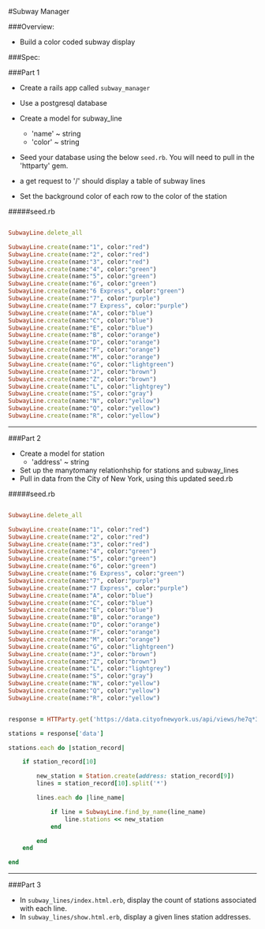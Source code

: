 #Subway Manager

###Overview:
* Build a color coded subway display

###Spec:

###Part 1
* Create a rails app called `subway_manager`
* Use a postgresql database
* Create a model for subway_line
	* 'name' ~ string
	* 'color' ~ string	
* Seed your database using the below `seed.rb`.  You will need to pull in the 'httparty' gem.
* a get request to '/' should display a table of subway lines

* Set the background color of each row to the color of the station


#####seed.rb

```ruby 

SubwayLine.delete_all

SubwayLine.create(name:"1", color:"red")
SubwayLine.create(name:"2", color:"red")
SubwayLine.create(name:"3", color:"red")
SubwayLine.create(name:"4", color:"green")
SubwayLine.create(name:"5", color:"green")
SubwayLine.create(name:"6", color:"green")
SubwayLine.create(name:"6 Express", color:"green")
SubwayLine.create(name:"7", color:"purple")
SubwayLine.create(name:"7 Express", color:"purple")
SubwayLine.create(name:"A", color:"blue")
SubwayLine.create(name:"C", color:"blue")
SubwayLine.create(name:"E", color:"blue")
SubwayLine.create(name:"B", color:"orange")
SubwayLine.create(name:"D", color:"orange")
SubwayLine.create(name:"F", color:"orange")
SubwayLine.create(name:"M", color:"orange")
SubwayLine.create(name:"G", color:"lightgreen")
SubwayLine.create(name:"J", color:"brown")
SubwayLine.create(name:"Z", color:"brown")
SubwayLine.create(name:"L", color:"lightgrey")
SubwayLine.create(name:"S", color:"gray")
SubwayLine.create(name:"N", color:"yellow")
SubwayLine.create(name:"Q", color:"yellow")
SubwayLine.create(name:"R", color:"yellow")

```

****

###Part 2


* Create a model for station
	* 'address' ~ string
* Set up the many*to*many relationhship for stations and subway_lines
* Pull in data from the City of New York, using this updated seed.rb

#####seed.rb

```ruby 

SubwayLine.delete_all

SubwayLine.create(name:"1", color:"red")
SubwayLine.create(name:"2", color:"red")
SubwayLine.create(name:"3", color:"red")
SubwayLine.create(name:"4", color:"green")
SubwayLine.create(name:"5", color:"green")
SubwayLine.create(name:"6", color:"green")
SubwayLine.create(name:"6 Express", color:"green")
SubwayLine.create(name:"7", color:"purple")
SubwayLine.create(name:"7 Express", color:"purple")
SubwayLine.create(name:"A", color:"blue")
SubwayLine.create(name:"C", color:"blue")
SubwayLine.create(name:"E", color:"blue")
SubwayLine.create(name:"B", color:"orange")
SubwayLine.create(name:"D", color:"orange")
SubwayLine.create(name:"F", color:"orange")
SubwayLine.create(name:"M", color:"orange")
SubwayLine.create(name:"G", color:"lightgreen")
SubwayLine.create(name:"J", color:"brown")
SubwayLine.create(name:"Z", color:"brown")
SubwayLine.create(name:"L", color:"lightgrey")
SubwayLine.create(name:"S", color:"gray")
SubwayLine.create(name:"N", color:"yellow")
SubwayLine.create(name:"Q", color:"yellow")
SubwayLine.create(name:"R", color:"yellow")


response = HTTParty.get('https://data.cityofnewyork.us/api/views/he7q*3hwy/rows.json')

stations = response['data']

stations.each do |station_record|

	if station_record[10]

		new_station = Station.create(address: station_record[9])
		lines = station_record[10].split('*')

		lines.each do |line_name|

			if line = SubwayLine.find_by_name(line_name)
				line.stations << new_station
			end

		end
	end

end

```

***

###Part 3
* In `subway_lines/index.html.erb`, display the count of stations associated with each line. 
* In `subway_lines/show.html.erb`, display a given lines station addresses.

